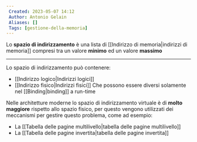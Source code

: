 ```yaml
---
 Created: 2023-05-07 14:12
 Author: Antonio Gelain
 Aliases: []
 Tags: [gestione-della-memoria]
---
```


Lo **spazio di indirizzamento** è una lista di [[Indirizzo di memoria|indirizzi di memoria]] compresi tra un valore **minimo** ed un valore **massimo**

---

Lo spazio di indirizzamento può contenere:
- [[Indirizzo logico|Indirizzi logici]]
- [[Indirizzo fisico|Indirizzi fisici]]
Che possono essere diversi solamente nel [[Binding|binding]] a run-time

Nelle architetture moderne lo spazio di indirizzamento virtuale è di **molto maggiore** rispetto allo spazio fisico, per questo vengono utilizzati dei meccanismi per gestire questo problema, come ad esempio:
- La [[Tabella delle pagine multilivello|tabella delle pagine multilivello]]
- La [[Tabella delle pagine invertita|tabella delle pagine invertita]]